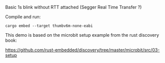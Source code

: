 
Basic 1s blink without RTT attached (Segger Real Time Transfer ?)

Compile and run:

    cargo embed --target thumbv6m-none-eabi


This demo is based on the microbit setup example from the rust
discovery book:

https://github.com/rust-embedded/discovery/tree/master/microbit/src/03-setup

